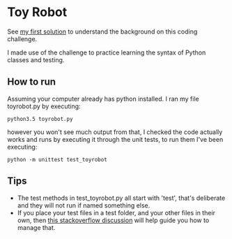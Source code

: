 # Toy Robot

See [my first solution](https://github.com/developingAlex/tr) to understand the
background on this coding challenge.

I made use of the challenge to practice learning the syntax of Python classes
and testing.

## How to run

Assuming your computer already has python installed.
I ran my file toyrobot.py by executing:

`python3.5 toyrobot.py`

however you won't see much output from that, I checked the code actually works 
and runs by executing it through the unit tests, to run them I've been 
executing:

`python -m unittest test_toyrobot`

## Tips

* The test methods in test_toyrobot.py all start with 'test', that's deliberate
and they will not run if named something else.
* If you place your test files in a test folder, and your other files in their 
own, then [this stackoverflow discussion](https://stackoverflow.com/questions/1896918/running-unittest-with-typical-test-directory-structure) will help guide you how to manage that.